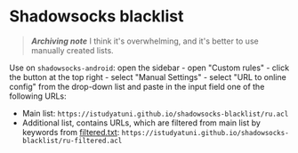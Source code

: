 # Shadowsocks blacklist

> ***Archiving note***
> I think it's overwhelming, and it's better to use manually created lists.

Use on `shadowsocks-android`: open the sidebar - open "Custom rules" - click the button at the top right - select "Manual Settings" - select "URL to online config" from the drop-down list and paste in the input field one of the following URLs:

- Main list: `https://istudyatuni.github.io/shadowsocks-blacklist/ru.acl`
- Additional list, contains URLs, which are filtered from main list by keywords from [filtered.txt](filtered.txt): `https://istudyatuni.github.io/shadowsocks-blacklist/ru-filtered.acl`
